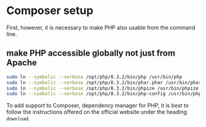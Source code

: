 # Composer setup

First, however, it is necessary to make PHP also usable from the command line.

## make PHP accessible globally not just from Apache

```bash
sudo ln --symbolic --verbose /opt/php/8.3.2/bin/php /usr/bin/php
sudo ln --symbolic --verbose /opt/php/8.3.2/bin/phar.phar /usr/bin/phar
sudo ln --symbolic --verbose /opt/php/8.3.2/bin/phpize /usr/bin/phpize
sudo ln --symbolic --verbose /opt/php/8.3.2/bin/php-config /usr/bin/php-config
```

To add support to Composer, dependency manager for PHP, it is best to follow the instructions offered on the official website under the heading `download`.
